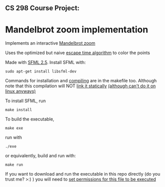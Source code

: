 ## CS 298 Course Project:
# Mandelbrot zoom implementation
Implements an interactive [Mandelbrot zoom](https://en.wikipedia.org/wiki/Mandelbrot_set#Image_gallery_of_a_zoom_sequence)

Uses the optimized but naive [escape time algorithm](https://en.wikipedia.org/wiki/Plotting_algorithms_for_the_Mandelbrot_set#Optimized_escape_time_algorithms) to color the points

Made with [SFML 2.5](https://www.sfml-dev.org/tutorials/2.5). Install SFML with:
```
sudo apt-get install libsfml-dev
```
Commands for installation and [compiling](https://www.sfml-dev.org/tutorials/2.5/start-linux.php) are in the makefile too. Although note that this compilation will NOT [link it statically](https://www.sfml-dev.org/faq.php#build-link-static) [(although can't do it on linux anyways)](https://en.sfml-dev.org/forums/index.php?topic=3003.msg19631#msg19631)

To install SFML, run
```
make install
```
To build the executable,
```
make exe
```
run with
```
./exe
```
or equivalently, build and run with:
```
make run
```
If you want to download and run the executable in this repo directly (do you trust me? >:) ) you will need to [set permissions for this file to be executed](https://askubuntu.com/questions/229589/how-to-make-a-file-e-g-a-sh-script-executable-so-it-can-be-run-from-a-termi/485001#485001)
